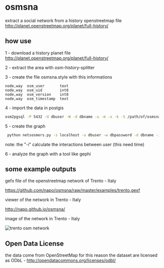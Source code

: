 # osmsna
extract a social network from a history openstreetmap file
http://planet.openstreetmap.org/planet/full-history/

## how use
1 - download a history planet file
http://planet.openstreetmap.org/planet/full-history/

2 - extract the area with osm-history-splitter

3 - create the file osmsna.style with this informations
```
node,way  osm_user       text
node,way  osm_uid        int8
node,way  osm_version    int8
node,way  osm_timestamp  text
```

4 - import the data in postgis
```bash
osm2pgsql -P 5432 -U dbuser -W -d dbname -u -m -x -k -S /path/of/osmsna.style file_history.osh
```

5 - create the graph
```bash
 python netsosmers.py -s localhost -u dbuser -w dbpassword -d dbname -i -o graphfile -g gexf
```
 note: the "-i" calculate the interactions between user (this need time)

6 - analyze the graph with a tool like gephi

## some example outputs
gefx file of the openstreetmap network of Trento - Italy

https://github.com/napo/osmsna/raw/master/examples/trento.gexf

viewer of the network in Trento - Italy

http://napo.github.io/osmsna/


image of the network in Trento - Italy

![trento osm network](https://raw.github.com/napo/osmsna/master/examples/trento_network.png)


## Open Data License
the data come from OpenStreetMap for this reason the dataset are licensed as ODbL - http://opendatacommons.org/licenses/odbl/

